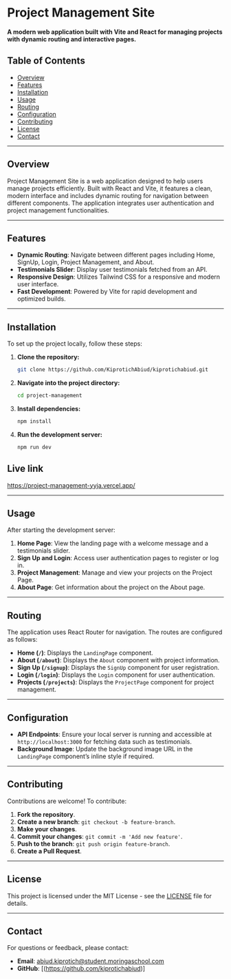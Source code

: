 # Project Management Site


**A modern web application built with Vite and React for managing projects with dynamic routing and interactive pages.**


## Table of Contents

- [Overview](#overview)
- [Features](#features)
- [Installation](#installation)
- [Usage](#usage)
- [Routing](#routing)
- [Configuration](#configuration)
- [Contributing](#contributing)
- [License](#license)
- [Contact](#contact)

---

## Overview

Project Management Site is a web application designed to help users manage projects efficiently. Built with React and Vite, it features a clean, modern interface and includes dynamic routing for navigation between different components. The application integrates user authentication and project management functionalities.

---

## Features

- **Dynamic Routing**: Navigate between different pages including Home, SignUp, Login, Project Management, and About.
- **Testimonials Slider**: Display user testimonials fetched from an API.
- **Responsive Design**: Utilizes Tailwind CSS for a responsive and modern user interface.
- **Fast Development**: Powered by Vite for rapid development and optimized builds.

---

## Installation

To set up the project locally, follow these steps:

1. **Clone the repository:**

   ```bash
   git clone https://github.com/KiprotichAbiud/kiprotichabiud.git
   ```

2. **Navigate into the project directory:**

   ```bash
   cd project-management
   ```

3. **Install dependencies:**

   ```bash
   npm install
   ```

4. **Run the development server:**

   ```bash
   npm run dev
   ```

## Live link
https://project-management-yyja.vercel.app/

---

## Usage

After starting the development server:

1. **Home Page**: View the landing page with a welcome message and a testimonials slider.
2. **Sign Up and Login**: Access user authentication pages to register or log in.
3. **Project Management**: Manage and view your projects on the Project Page.
4. **About Page**: Get information about the project on the About page.

---

## Routing

The application uses React Router for navigation. The routes are configured as follows:

- **Home (`/`)**: Displays the `LandingPage` component.
- **About (`/about`)**: Displays the `About` component with project information.
- **Sign Up (`/signup`)**: Displays the `SignUp` component for user registration.
- **Login (`/login`)**: Displays the `Login` component for user authentication.
- **Projects (`/projects`)**: Displays the `ProjectPage` component for project management.

---

## Configuration

- **API Endpoints**: Ensure your local server is running and accessible at `http://localhost:3000` for fetching data such as testimonials.
- **Background Image**: Update the background image URL in the `LandingPage` component’s inline style if required.

---

## Contributing

Contributions are welcome! To contribute:

1. **Fork the repository**.
2. **Create a new branch**: `git checkout -b feature-branch`.
3. **Make your changes**.
4. **Commit your changes**: `git commit -m 'Add new feature'`.
5. **Push to the branch**: `git push origin feature-branch`.
6. **Create a Pull Request**.

---

## License

This project is licensed under the MIT License - see the [LICENSE](LICENSE) file for details.

---

## Contact

For questions or feedback, please contact:

- **Email**: abiud.kiprotich@student.moringaschool.com
- **GitHub**: [(https://github.com/kiprotichabiud)]




